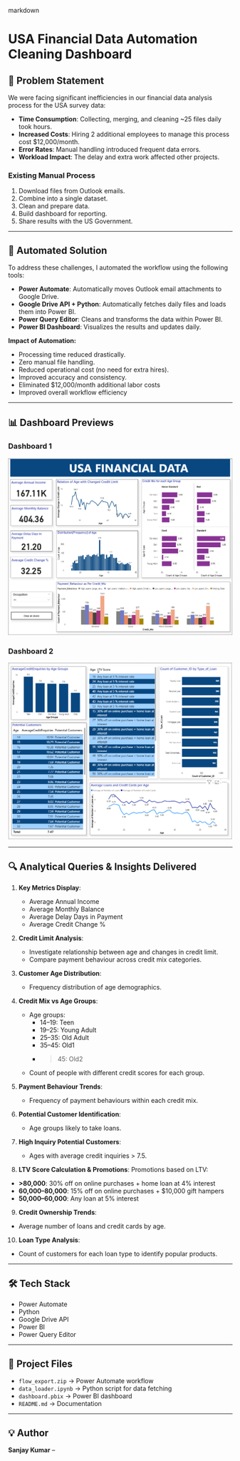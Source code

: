 markdown
# USA Financial Data Automation Cleaning Dashboard 

## 📌 Problem Statement
We were facing significant inefficiencies in our financial data analysis process for the USA survey data:

- **Time Consumption**: Collecting, merging, and cleaning ~25 files daily took hours.
- **Increased Costs**: Hiring 2 additional employees to manage this process cost $12,000/month.
- **Error Rates**: Manual handling introduced frequent data errors.
- **Workload Impact**: The delay and extra work affected other projects.

### Existing Manual Process
1. Download files from Outlook emails.
2. Combine into a single dataset.
3. Clean and prepare data.
4. Build dashboard for reporting.
5. Share results with the US Government.

---

## 🚀 Automated Solution

To address these challenges, I automated the workflow using the following tools:

- **Power Automate**: Automatically moves Outlook email attachments to Google Drive.
- **Google Drive API + Python**: Automatically fetches daily files and loads them into Power BI.
- **Power Query Editor**: Cleans and transforms the data within Power BI.
- **Power BI Dashboard**: Visualizes the results and updates daily.

**Impact of Automation:**
- Processing time reduced drastically.
- Zero manual file handling.
- Reduced operational cost (no need for extra hires).
- Improved accuracy and consistency.
- Eliminated $12,000/month additional labor costs
- Improved overall workflow efficiency
---

## 📊 Dashboard Previews

### Dashboard 1
![Dashboard Screenshot](images/dashboard1.png)

### Dashboard 2
![Dashboard Screenshot](images/dashboard2.png)

---

## 🔍 Analytical Queries & Insights Delivered

1. **Key Metrics Display**:
   - Average Annual Income
   - Average Monthly Balance
   - Average Delay Days in Payment
   - Average Credit Change %

2. **Credit Limit Analysis**:
   - Investigate relationship between age and changes in credit limit.
   - Compare payment behaviour across credit mix categories.

3. **Customer Age Distribution**:
   - Frequency distribution of age demographics.

4. **Credit Mix vs Age Groups**:
   - Age groups:  
     - 14–19: Teen  
     - 19–25: Young Adult  
     - 25–35: Old Adult  
     - 35–45: Old1  
     - > 45: Old2  
   - Count of people with different credit scores for each group.

5. **Payment Behaviour Trends**:
   - Frequency of payment behaviours within each credit mix.

6. **Potential Customer Identification**:
   - Age groups likely to take loans.

7. **High Inquiry Potential Customers**:
   - Ages with average credit inquiries > 7.5.

8. **LTV Score Calculation & Promotions**:
   Promotions based on LTV:
  - **>80,000**: 30% off on online purchases + home loan at 4% interest
  - **60,000–80,000**: 15% off on online purchases + $10,000 gift hampers
- **50,000–60,000**: Any loan at 5% interest

9. **Credit Ownership Trends**:
- Average number of loans and credit cards by age.

10. **Loan Type Analysis**:
 - Count of customers for each loan type to identify popular products.

---

## 🛠 Tech Stack
- Power Automate
- Python
- Google Drive API
- Power BI
- Power Query Editor

---

## 📂 Project Files
- `flow_export.zip` → Power Automate workflow
- `data_loader.ipynb` → Python script for data fetching
- `dashboard.pbix` → Power BI dashboard
- `README.md` → Documentation

---

## 💡 Author
**Sanjay Kumar** – 
> 
